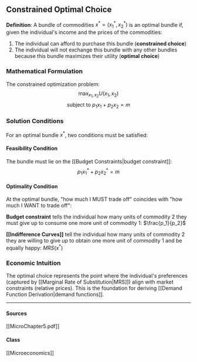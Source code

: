 ## Constrained Optimal Choice

**Definition**: A bundle of commodities $x^* = (x_1^*, x_2^*)$ is an optimal bundle if, given the individual's income and the prices of the commodities:

1. The individual can afford to purchase this bundle (**constrained choice**)
2. The individual will not exchange this bundle with any other bundles because this bundle maximizes their utility (**optimal choice**)

### Mathematical Formulation

The constrained optimization problem:
$$\max_{x_1, x_2} U(x_1, x_2)$$
$$\text{subject to } p_1x_1 + p_2x_2 = m$$

### Solution Conditions

For an optimal bundle $x^*$, two conditions must be satisfied:

#### Feasibility Condition
The bundle must lie on the [[Budget Constraints|budget constraint]]:
$$p_1x_1^* + p_2x_2^* = m$$

#### Optimality Condition
At the optimal bundle, "how much I MUST trade off" coincides with "how much I WANT to trade off":

**Budget constraint** tells the individual how many units of commodity 2 they must give up to consume one more unit of commodity 1: $\frac{p_1}{p_2}$

**[[Indifference Curves]]** tell the individual how many units of commodity 2 they are willing to give up to obtain one more unit of commodity 1 and be equally happy: $MRS(x^*)$

### Economic Intuition

The optimal choice represents the point where the individual's preferences (captured by [[Marginal Rate of Substitution|MRS]]) align with market constraints (relative prices). This is the foundation for deriving [[Demand Function Derivation|demand functions]].

---
#### Sources
[[MicroChapter5.pdf]]
#### Class
[[Microeconomics]]